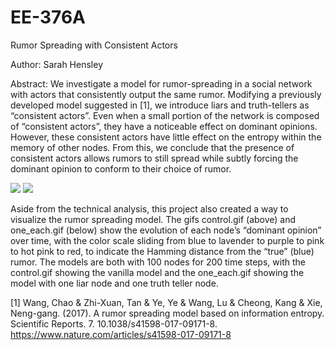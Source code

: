 # EE-376A
Rumor Spreading with Consistent Actors

Author: Sarah Hensley

Abstract: 
We investigate a model for rumor-spreading in a social network with actors that consistently output the same rumor. Modifying a previously developed model suggested in [1], we introduce liars and truth-tellers as “consistent actors”. Even when a small portion of the network is composed of “consistent actors”, they have a noticeable effect on dominant opinions. However, these consistent actors have little effect on the entropy within the memory of other nodes. From this, we conclude that the presence of consistent actors allows rumors to still spread while subtly forcing the dominant opinion to conform to their choice of rumor.

![](control.gif)
![](one_each.gif)

Aside from the technical analysis, this project also created a way to visualize the rumor spreading model. The gifs control.gif (above) and one_each.gif (below) show the evolution of each node’s “dominant opinion” over time, with the color scale sliding from blue to lavender to purple to pink to hot pink to red, to indicate the Hamming distance from the “true” (blue) rumor. The models are both with 100 nodes for 200 time steps, with the control.gif showing the vanilla model and the one_each.gif showing the model with one liar node and one truth teller node.

[1] Wang, Chao & Zhi-Xuan, Tan & Ye, Ye & Wang, Lu & Cheong, Kang & Xie, Neng-gang. (2017). A rumor spreading model based on information entropy. Scientific Reports. 7. 10.1038/s41598-017-09171-8. https://www.nature.com/articles/s41598-017-09171-8
